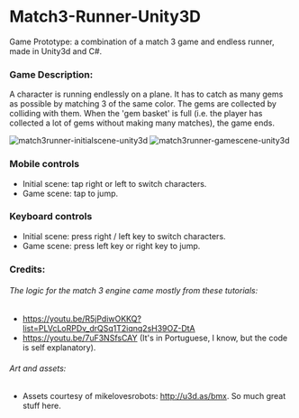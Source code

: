 # Match3-Runner-Unity3D
Game Prototype: a combination of a match 3 game and endless runner, made in Unity3d and C#.

### Game Description:
A character is running endlessly on a plane. It has to catch as many gems as possible by matching 3 of the same color. The gems are collected by colliding with them. When the 'gem basket' is full (i.e. the player has collected a lot of gems without making many matches), the game ends. 

![match3runner-initialscene-unity3d](https://raw.githubusercontent.com/rodrigovd/Match3-Runner-Unity3D/master/CharacterScene.png) ![match3runner-gamescene-unity3d](https://raw.githubusercontent.com/rodrigovd/Match3-Runner-Unity3D/master/GameScene.png)

### Mobile controls 
- Initial scene: tap right or left to switch characters.  
- Game scene: tap to jump. 

### Keyboard controls
- Initial scene: press right / left key to switch characters. 
- Game scene: press left key or right key to jump. 

### Credits: 

###### The logic for the match 3 engine came mostly from these tutorials:
- https://youtu.be/R5jPdiwOKKQ?list=PLVcLoRPDv_drQSq1T2iqnq2sH39OZ-DtA
- https://youtu.be/7uF3NSfsCAY (It's in Portuguese, I know, but the code is self explanatory). 

###### Art and assets:
- Assets courtesy of mikelovesrobots: http://u3d.as/bmx. So much great stuff here.

